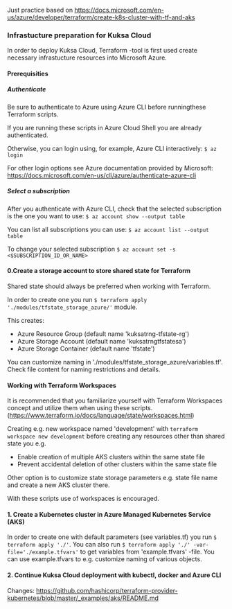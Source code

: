 Just practice based on https://docs.microsoft.com/en-us/azure/developer/terraform/create-k8s-cluster-with-tf-and-aks

### Infrastucture preparation for Kuksa Cloud

In order to deploy Kuksa Cloud, Terraform -tool is first used create 
necessary infrastucture resources into Microsoft Azure.

#### Prerequisities


##### Authenticate

Be sure to authenticate to Azure using Azure CLI 
before runningthese Terraform scripts.

If you are running these scripts in Azure Cloud Shell
you are already authenticated.

Otherwise, you can login using, for example, Azure CLI interactively:
`$ az login`

For other login options see Azure documentation provided by Microsoft:
https://docs.microsoft.com/en-us/cli/azure/authenticate-azure-cli


##### Select a subscription

After you authenticate with Azure CLI, check that the selected 
subscription is the one you want to use:
`$ az account show --output table`

You can list all subscriptions you can use:
`$ az account list --output table`

To change your selected subscription
`$ az account set -s <$SUBSCRIPTION_ID_OR_NAME>`


#### 0.Create a storage account to store shared state for Terraform
Shared state should always be preferred when working with Terraform.

In order to create one you run `$ terraform apply './modules/tfstate_storage_azure/'` module.

This creates:
- Azure Resource Group (default name 'kuksatrng-tfstate-rg')
- Azure Storage Account (default name 'kuksatrngtfstatesa')
- Azure Storage Container (default name 'tfstate')

You can customize naming in './modules/tfstate_storage_azure/variables.tf'.
Check file content for naming restrictions and details.


#### Working with Terraform Workspaces

It is recommended that you familiarize yourself with Terraform Workspaces 
concept and utilize them when using these scripts.
(https://www.terraform.io/docs/language/state/workspaces.html)

Creating e.g. new workspace named 'development' with `terraform workspace new development` 
before creating any resources other than shared state you e.g.
- Enable creation of multiple AKS clusters within the same state file
- Prevent accidental deletion of other clusters within the same state file

Other option is to customize state storage parameters e.g. state file name and create 
a new AKS cluster there.

With these scripts use of workspaces is encouraged.


#### 1. Create a Kubernetes cluster in Azure Managed Kubernetes Service (AKS)
 
In order to create one with default parameters (see variables.tf) you run  `$ terraform apply './'`.
You can also run `$ terraform apply './' -var-file='./example.tfvars'` to get variables from 'example.tfvars' -file.
You can use example.tfvars to e.g. customize naming of various objects.


#### 2. Continue Kuksa Cloud deployment with kubectl, docker and Azure CLI

Changes: 
https://github.com/hashicorp/terraform-provider-kubernetes/blob/master/_examples/aks/README.md
 

